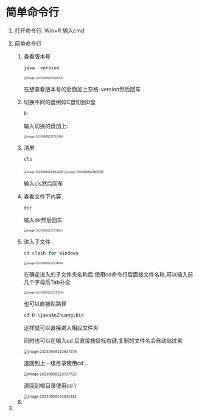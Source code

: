 # 简单命令行

1. 打开命令行: Win+R 输入cmd

2. 简单命令行

   1. 查看版本号

      ```C
      java -version
      ```

      <img src="C:/Users/%E6%9D%8E%E7%A6%B9%E4%BD%B3/AppData/Roaming/Typora/typora-user-images/image-20230928221546200.png" alt="image-20230928221546200" style="zoom:50%;" />

      在想查看版本号的后面加上空格-version然后回车

   2. 切换不同的盘例如C盘切到D盘

      ```C
      D:
      ```

      输入切换的盘加上:

      <img src="https://daimaxiaofeiwu.oss-cn-guangzhou.aliyuncs.com/img/202309282217491.png" alt="image-20230928221752458" style="zoom:50%;" />

   3. 清屏

      ```C
      cls
      ```

      <img src="https://daimaxiaofeiwu.oss-cn-guangzhou.aliyuncs.com/img/202309282218260.png" alt="image-20230928221852228" style="zoom:50%;" />

      <img src="https://daimaxiaofeiwu.oss-cn-guangzhou.aliyuncs.com/img/202309282219843.png" alt="image-20230928221902798" style="zoom:50%;" />

      输入cls然后回车

   4. 查看文件下内容

      ```C
      dir
      ```

      输入dir然后回车

      <img src="https://daimaxiaofeiwu.oss-cn-guangzhou.aliyuncs.com/img/202309282220663.png" alt="image-20230928222018621" style="zoom:50%;" />

   5. 进入子文件

      ```C
      cd clash for windows
      ```

      <img src="https://daimaxiaofeiwu.oss-cn-guangzhou.aliyuncs.com/img/202309282222693.png" alt="image-20230928222211649" style="zoom:50%;" />

      在确定进入的子文件夹名称后 使用cd命令行后面接文件名称,可以输入前几个字母后Tab补全

      <img src="https://daimaxiaofeiwu.oss-cn-guangzhou.aliyuncs.com/img/202309282223024.png" alt="image-20230928222347000" style="zoom:50%;" />

      也可以直接贴路径

      ```C
      cd D:\javaAnZhuang\bin
      ```

      这样就可以直接进入相应文件夹

      同时也可以在输入cd 后直接按鼠标右键,复制的文件名会自动贴过来

      <img src="https://daimaxiaofeiwu.oss-cn-guangzhou.aliyuncs.com/img/202309282226501.png" alt="image-20230928222647476" style="zoom: 67%;" />

      退回到上一级目录使用cd ..

      <img src="https://daimaxiaofeiwu.oss-cn-guangzhou.aliyuncs.com/img/202309282227746.png" alt="image-20230928222737722" style="zoom:67%;" />

      退回到根目录使用cd \

      <img src="https://daimaxiaofeiwu.oss-cn-guangzhou.aliyuncs.com/img/202309282228166.png" alt="image-20230928222820144" style="zoom:67%;" />

      

   6. 

3. 